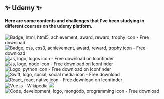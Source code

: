## ✨                                                         Udemy                                                 ✨

#### Here are some contents and challenges that I've been studying in different courses on the udemy platform.



![Badge, html, html5, achievement, award, reward, trophy icon - Free download](https://cdn1.iconfinder.com/data/icons/logotypes/32/badge-html-5-52.png)![Badge, css, css3, achievement, award, reward, trophy icon - Free download](https://cdn1.iconfinder.com/data/icons/logotypes/32/badge-css-3-52.png) ![Js, logo, logos icon - Free download on Iconfinder](https://cdn4.iconfinder.com/data/icons/logos-and-brands/512/187_Js_logo_logos-52.png)![Js, logo, node icon - Free download on Iconfinder](https://cdn4.iconfinder.com/data/icons/logos-and-brands/512/233_Node_Js_logo-52.png)![Logo, python icon - Free download on Iconfinder](https://cdn4.iconfinder.com/data/icons/logos-and-brands/512/267_Python_logo-52.png) ![Swift, logo, social, social media icon - Free download](https://cdn4.iconfinder.com/data/icons/social-media-logos-6/512/23-swift-52.png) ![React, react native icon - Free download on Iconfinder](https://cdn0.iconfinder.com/data/icons/logos-brands-in-colors/128/react_color-52.png) ![Vue.js - Wikipedia](https://upload.wikimedia.org/wikipedia/commons/thumb/9/95/Vue.js_Logo_2.svg/60px-Vue.js_Logo_2.svg.png) ![](https://cdn4.iconfinder.com/data/icons/logos-and-brands/512/97_Docker_logo_logos-52.png) ![Code, development, logo, mongodb, programming icon - Free download](https://cdn4.iconfinder.com/data/icons/logos-3/512/mongodb-2-122.png)
